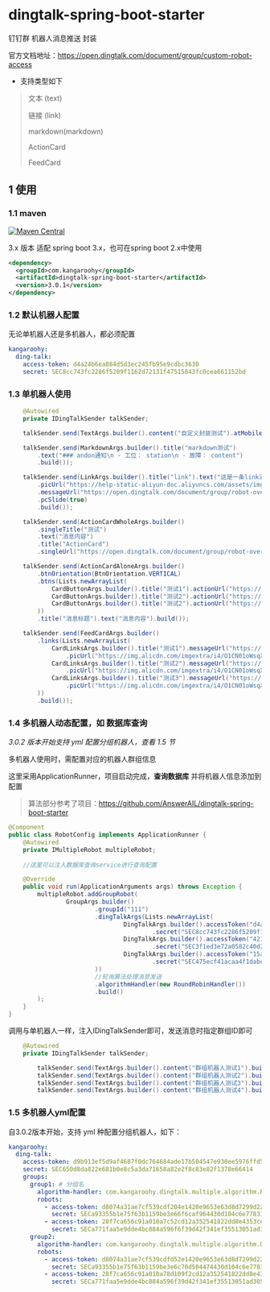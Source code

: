 # dingtalk-spring-boot-starter

钉钉群 机器人消息推送 封装

官方文档地址：https://open.dingtalk.com/document/group/custom-robot-access

- 支持类型如下
> 文本 (text)
>
> 链接 (link)
>
> markdown(markdown)
>
> ActionCard
>
> FeedCard

## 1 使用

### 1.1 maven

[![Maven Central](https://img.shields.io/maven-central/v/com.kangaroohy/dingtalk-spring-boot-starter.svg)](https://search.maven.org/#search%7Cgav%7C1%7Cg%3A%22com.kangaroohy%22%20AND%20a%3A%22dingtalk-spring-boot-starter%22)

3.x 版本 适配 spring boot 3.x，也可在spring boot 2.x中使用

~~~xml
<dependency>
  <groupId>com.kangaroohy</groupId>
  <artifactId>dingtalk-spring-boot-starter</artifactId>
  <version>3.0.1</version>
</dependency>
~~~

### 1.2 默认机器人配置

无论单机器人还是多机器人，都必须配置

~~~yaml
kangaroohy:
  ding-talk:
    access-token: d4a24b6ea884d5d3ec245fb95e9cdbc3630
    secret: SEC8cc743fc2286f5209f1162d72131f47515843fc0cea661152bd
~~~

### 1.3 单机器人使用

~~~java
    @Autowired
    private IDingTalkSender talkSender;

    talkSender.send(TextArgs.builder().content("自定义封装测试").atMobiles(Lists.newArrayList("133xxxx7608")).build());

    talkSender.send(MarkdownArgs.builder().title("markdown测试")
        .text("### andon通知\n - 工位： station\n - 故障： content")
        .build());

    talkSender.send(LinkArgs.builder().title("link").text("这是一条link消息")
        .picUrl("https://help-static-aliyun-doc.aliyuncs.com/assets/img/zh-CN/9977602461/p352641.png")
        .messageUrl("https://open.dingtalk.com/document/group/robot-overview")
        .pcSlide(true)
        .build());

    talkSender.send(ActionCardWholeArgs.builder()
        .singleTitle("测试")
        .text("消息内容")
        .title("ActionCard")
        .singleUrl("https://open.dingtalk.com/document/group/robot-overview").build());

    talkSender.send(ActionCardAloneArgs.builder()
        .btnOrientation(BtnOrientation.VERTICAL)
        .btns(Lists.newArrayList(
            CardButtonArgs.builder().title("测试1").actionUrl("https://open.dingtalk.com").pcSlide(true).build(),
            CardButtonArgs.builder().title("测试2").actionUrl("https://open.dingtalk.com").pcSlide(true).build(),
            CardButtonArgs.builder().title("测试2").actionUrl("https://open.dingtalk.com").pcSlide(true).build()
        ))
        .title("消息标题").text("消息内容").build());

    talkSender.send(FeedCardArgs.builder()
        .links(Lists.newArrayList(
            CardLinksArgs.builder().title("测试1").messageUrl("https://open.dingtalk.com").pcSlide(true)
                .picUrl("https://img.alicdn.com/imgextra/i4/O1CN01oWsqXJ1VSf8Bj1DVs_!!6000000002652-2-tps-588-200.png").build(),
            CardLinksArgs.builder().title("测试2").messageUrl("https://open.dingtalk.com").pcSlide(true)
                .picUrl("https://img.alicdn.com/imgextra/i4/O1CN01oWsqXJ1VSf8Bj1DVs_!!6000000002652-2-tps-588-200.png").build(),
            CardLinksArgs.builder().title("测试3").messageUrl("https://open.dingtalk.com").pcSlide(true)
                .picUrl("https://img.alicdn.com/imgextra/i4/O1CN01oWsqXJ1VSf8Bj1DVs_!!6000000002652-2-tps-588-200.png").build()
        ))
        .build());

~~~

### 1.4 多机器人动态配置，如 数据库查询

*3.0.2 版本开始支持 yml 配置分组机器人，查看 1.5 节*

多机器人使用时，需配置对应的机器人群组信息

这里采用ApplicationRunner，项目启动完成，**查询数据库** 并将机器人信息添加到配置

> 算法部分参考了项目：https://github.com/AnswerAIL/dingtalk-spring-boot-starter

~~~java
@Component
public class RobotConfig implements ApplicationRunner {
    @Autowired
    private IMultipleRobot multipleRobot;
    
    //这里可以注入数据库查询service进行查询配置

    @Override
    public void run(ApplicationArguments args) throws Exception {
        multipleRobot.addGroupRobot(
                GroupArgs.builder()
                        .groupId("111")
                        .dingTalkArgs(Lists.newArrayList(
                                DingTalkArgs.builder().accessToken("d4a24b6ea8849ee30bb65638fc6e880d3ec245fb95e9cdbc3630")
                                        .secret("SEC8cc743fc2286f5209f11623a0bff18d131f47515843fc0cea661152bd").build(),
                                DingTalkArgs.builder().accessToken("421b36a2e9e3103ea41efef6458982526ca46f87f389753cdf5df")
                                        .secret("SEC3f1ed3e72a0582c40d27ab3a85cd3b8bd0710bd04be3de3fe0a2d6d").build(),
                                DingTalkArgs.builder().accessToken("15a2dba92b815a2fac9231622c8ae0c3d8e9d7cfe3ce5e2ee1549")
                                        .secret("SEC475ecf41acaa4f1dabe7d32f06e20d2e277307d967c05d4d50e52d69").build()
                        ))
                        //轮询算法处理消息发送
                        .algorithmHandler(new RoundRobinHandler())
                        .build()
        );
    }
}
~~~

调用与单机器人一样，注入IDingTalkSender即可，发送消息时指定群组ID即可

~~~java
    @Autowired
    private IDingTalkSender talkSender;

        talkSender.send(TextArgs.builder().content("群组机器人测试1").build(), "111");
        talkSender.send(TextArgs.builder().content("群组机器人测试2").build(), "111");
        talkSender.send(TextArgs.builder().content("群组机器人测试3").build(), "111");
        talkSender.send(TextArgs.builder().content("群组机器人测试4").build(), "111");
~~~

### 1.5 多机器人yml配置

自3.0.2版本开始，支持 yml 种配置分组机器人，如下：

~~~yaml
kangaroohy:
  ding-talk:
    access-token: d9b913ef5d9af4687f0dc764684ade17b504547e930ee5976ffd578
    secret: SEC650d8da822e681b0e8c5a3da71658a82e2f8c83e82f1378e66414
    groups:
      group1: # 分组名
        algorithm-handler: com.kangaroohy.dingtalk.multiple.algorithm.RoundRobinHandler # 发送算法，这里轮询，可自己实现相关算法
        robots:
          - access-token: d8074a31ae7cf539cdf204e1420e9653e63d8d7299d2286d93cee5
            secret: SECa93355b1e75f63b1159be3e66f6caf964430d104c6e77831da0618
          - access-token: 28f7ca656c91a010a7c52cd12a352541822dd8e4353cef1ac8aa53
            secret: SECa771faa5e9dde4bc884a596f6f39d42f341ef35513051ad305a67d330
      group2:
        algorithm-handler: com.kangaroohy.dingtalk.multiple.algorithm.DingTalkHandler
        robots:
          - access-token: d8074a31ae7cf539cdfd52e1420e9653e63d8d7299d2286d93cee5
            secret: SECa93355b1e75f63b1159be3e6c70d504474430d104c6e77831da0618
          - access-token: 28f7ca656c91a010a78d109f2cd12a352541822dd8e4353cef1ac8aa53
            secret: SECa771faa5e9dde4bc884a596f39d42f341ef35513051ad305a67d330
~~~
